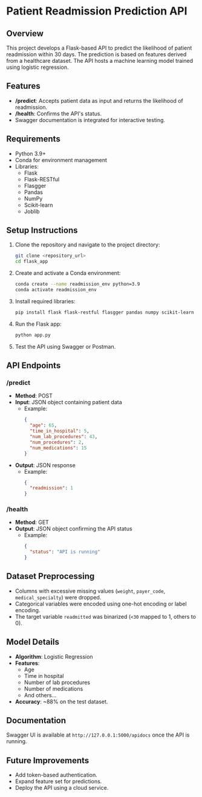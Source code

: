 
# Patient Readmission Prediction API

## Overview
This project develops a Flask-based API to predict the likelihood of patient readmission within 30 days. The prediction is based on features derived from a healthcare dataset. The API hosts a machine learning model trained using logistic regression.

## Features
- **/predict**: Accepts patient data as input and returns the likelihood of readmission.
- **/health**: Confirms the API's status.
- Swagger documentation is integrated for interactive testing.

## Requirements
- Python 3.9+
- Conda for environment management
- Libraries:
  - Flask
  - Flask-RESTful
  - Flasgger
  - Pandas
  - NumPy
  - Scikit-learn
  - Joblib

## Setup Instructions
1. Clone the repository and navigate to the project directory:
   ```bash
   git clone <repository_url>
   cd flask_app
   ```

2. Create and activate a Conda environment:
   ```bash
   conda create --name readmission_env python=3.9
   conda activate readmission_env
   ```

3. Install required libraries:
   ```bash
   pip install flask flask-restful flasgger pandas numpy scikit-learn joblib
   ```

4. Run the Flask app:
   ```bash
   python app.py
   ```

5. Test the API using Swagger or Postman.

## API Endpoints
### /predict
- **Method**: POST
- **Input**: JSON object containing patient data
  - Example:
    ```json
    {
      "age": 65,
      "time_in_hospital": 5,
      "num_lab_procedures": 43,
      "num_procedures": 2,
      "num_medications": 15
    }
    ```
- **Output**: JSON response
  - Example:
    ```json
    {
      "readmission": 1
    }
    ```

### /health
- **Method**: GET
- **Output**: JSON object confirming the API status
  - Example:
    ```json
    {
      "status": "API is running"
    }
    ```

## Dataset Preprocessing
- Columns with excessive missing values (`weight`, `payer_code`, `medical_specialty`) were dropped.
- Categorical variables were encoded using one-hot encoding or label encoding.
- The target variable `readmitted` was binarized (`<30` mapped to 1, others to 0).

## Model Details
- **Algorithm**: Logistic Regression
- **Features**:
  - Age
  - Time in hospital
  - Number of lab procedures
  - Number of medications
  - And others...
- **Accuracy**: ~88% on the test dataset.

## Documentation
Swagger UI is available at `http://127.0.0.1:5000/apidocs` once the API is running.

## Future Improvements
- Add token-based authentication.
- Expand feature set for predictions.
- Deploy the API using a cloud service.


